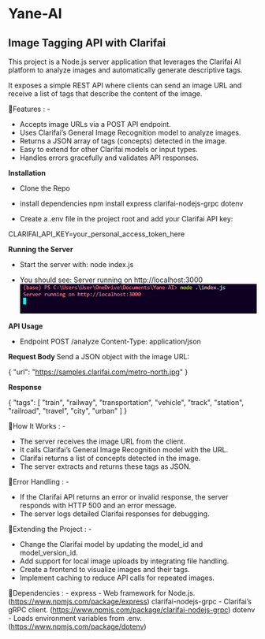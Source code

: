 # Yane-AI
<h2> Image Tagging API with Clarifai </h2>

This project is a Node.js server application that leverages the Clarifai AI platform to analyze images and automatically generate descriptive tags. 

It exposes a simple REST API where clients can send an image URL and receive a list of tags that describe the content of the image.

🌼Features : - 
- Accepts image URLs via a POST API endpoint.
- Uses Clarifai’s General Image Recognition model to analyze images.
- Returns a JSON array of tags (concepts) detected in the image.
- Easy to extend for other Clarifai models or input types.
- Handles errors gracefully and validates API responses.

<b>Installation</b>
- Clone the Repo
- install dependencies 
npm install express clarifai-nodejs-grpc dotenv

- Create a .env file in the project root and add your Clarifai API key:

CLARIFAI_API_KEY=your_personal_access_token_here

<b>Running the Server</b>
- Start the server with:
node index.js

- You should see:
Server running on http://localhost:3000
![alt text](image.png)


<b> API Usage </b>
- Endpoint
POST /analyze
Content-Type: application/json

<b> Request Body </b>
Send a JSON object with the image URL:

{
  "url": "https://samples.clarifai.com/metro-north.jpg"
}

<b> Response </b>

{
  "tags": [
    "train",
    "railway",
    "transportation",
    "vehicle",
    "track",
    "station",
    "railroad",
    "travel",
    "city",
    "urban"
  ]
}

🌼How It Works : - 
- The server receives the image URL from the client.
- It calls Clarifai’s General Image Recognition model with the URL.
- Clarifai returns a list of concepts detected in the image.
- The server extracts and returns these tags as JSON.

🌼Error Handling : - 
- If the Clarifai API returns an error or invalid response, the server responds with HTTP 500 and an error message.
- The server logs detailed Clarifai responses for debugging.

🌼Extending the Project : -
- Change the Clarifai model by updating the model_id and model_version_id.
- Add support for local image uploads by integrating file handling.
- Create a frontend to visualize images and their tags.
- Implement caching to reduce API calls for repeated images.


🌼Dependencies : -
express - Web framework for Node.js. (https://www.npmjs.com/package/express)
clarifai-nodejs-grpc - Clarifai’s gRPC client. (https://www.npmjs.com/package/clarifai-nodejs-grpc)
dotenv - Loads environment variables from .env. (https://www.npmjs.com/package/dotenv)